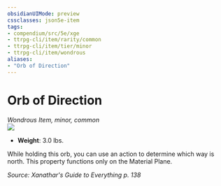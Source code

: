 ```yaml
---
obsidianUIMode: preview
cssclasses: json5e-item
tags:
- compendium/src/5e/xge
- ttrpg-cli/item/rarity/common
- ttrpg-cli/item/tier/minor
- ttrpg-cli/item/wondrous
aliases: 
- "Orb of Direction"
---
```

# Orb of Direction
*Wondrous Item, minor, common*  
![](/3-Mechanics/CLI/items/img/orb-of-direction.webp#right)  

- **Weight**: 3.0 lbs.

While holding this orb, you can use an action to determine which way is north. This property functions only on the Material Plane.

*Source: Xanathar's Guide to Everything p. 138*